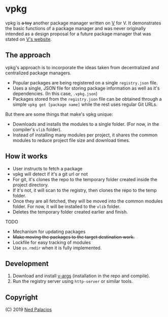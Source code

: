 # vpkg 
vpkg is ~~a toy~~ another package manager written on [V](https://github.com/vlang/v) for V. It demonstrates the basic functions of a package manager and was never originally intended as a design proposal for a future package manager that was stated on [V's website](https://vlang.io/).

## The approach
vpkg's approach is to incorporate the ideas taken from decentralized and centralized package managers.
- Popular packages are being registered on a single `registry.json` file.
- Uses a single, JSON file for storing package information as well as it's dependencies. (In this case, `.vpkg.json`)
- Packages stored from the `registry.json` file can be obtained through a simple `vpkg get [package name]` while the rest uses regular Git URLs.

But there are some things that make's vpkg unique:
- Downloads and installs the modules to a single folder. (For now, in the compiler's `vlib` folder).
- Instead of installing many modules per project, it shares the common modules to reduce project file size and download times.

## How it works
- User instructs to fetch a package
- vpkg will detect if it's a git url or not
- For git, it's clones the repo to the temporary folder created inside the project directory.
- If it's not, it will scan to the registry, then clones the repo to the temp folder.
- Once they are all fetched, they will be moved into the common modules folder. For now, it will be installed to the `vlib` folder.
- Deletes the temporary folder created earlier and finish.

TODO
- Mechanism for updating packages
- ~~Make moving the packages to the target destination work.~~
- Lockfile for easy tracking of modules
- Use `os.rmdir` when it is fully implemented.

## Development
1. Download and install [v-args](https://github.com/nedpals/v-args) (installation in the repo and compile).
2. Run the registry server using `http-server` or similar tools.

## Copyright
(C) 2019 [Ned Palacios](https://github.com/nedpals)

